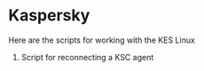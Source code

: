 # Kaspersky
Here are the scripts for working with the KES Linux
1. Script for reconnecting a KSC agent
